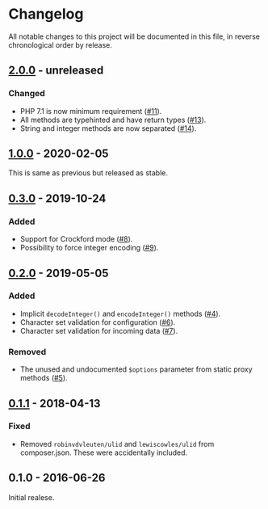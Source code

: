# Changelog

All notable changes to this project will be documented in this file, in reverse chronological order by release.

## [2.0.0](https://github.com/tuupola/base32/compare/1.0.0...master) - unreleased

### Changed
- PHP 7.1 is now minimum requirement ([#11](https://github.com/tuupola/base32/pull/11)).
- All methods are typehinted and have return types ([#13](https://github.com/tuupola/base32/pull/13)).
- String and integer methods are now separated ([#14](https://github.com/tuupola/base32/pull/14)).


## [1.0.0](https://github.com/tuupola/base32/compare/0.3.0...1.0.0) - 2020-02-05

This is same as previous but released as stable.

## [0.3.0](https://github.com/tuupola/base32/compare/0.2.0...0.3.0) - 2019-10-24

### Added
- Support for Crockford mode ([#8](https://github.com/tuupola/base32/pull/8)).
- Possibility to force integer encoding ([#9](https://github.com/tuupola/base32/pull/8)).

## [0.2.0](https://github.com/tuupola/base32/compare/0.1.1...0.2.0) - 2019-05-05

### Added
- Implicit `decodeInteger()` and `encodeInteger()` methods ([#4](https://github.com/tuupola/base32/pull/4)).
- Character set validation for configuration ([#6](https://github.com/tuupola/base32/pull/6)).
- Character set validation for incoming data ([#7](https://github.com/tuupola/base32/pull/7)).

### Removed
- The unused and undocumented `$options` parameter from static proxy methods ([#5](https://github.com/tuupola/base32/pull/5)).

## [0.1.1](https://github.com/tuupola/base32/compare/0.1.0...0.1.1) - 2018-04-13

### Fixed
- Removed `robinvdvleuten/ulid` and `lewiscowles/ulid` from composer.json. These were accidentally included.

## 0.1.0 - 2016-06-26

Initial realese.
